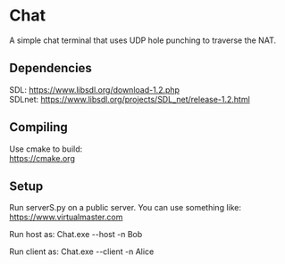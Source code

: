 # Chat
A simple chat terminal that uses UDP hole punching to traverse the NAT.

## Dependencies
SDL: https://www.libsdl.org/download-1.2.php  
SDLnet: https://www.libsdl.org/projects/SDL_net/release-1.2.html  

## Compiling
Use cmake to build:  
https://cmake.org

## Setup
Run serverS.py on a public server. You can use something like:
https://www.virtualmaster.com

Run host as:
Chat.exe --host -n Bob

Run client as:
Chat.exe --client -n Alice

